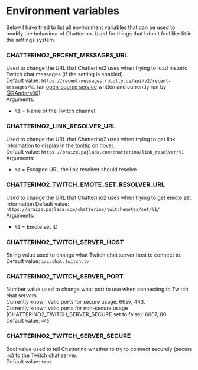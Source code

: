 # Environment variables
Below I have tried to list all environment variables that can be used to modify the behaviour of Chatterino. Used for things that I don't feel like fit in the settings system.

### CHATTERINO2_RECENT_MESSAGES_URL
Used to change the URL that Chatterino2 uses when trying to load historic Twitch chat messages (if the setting is enabled).  
Default value: `https://recent-messages.robotty.de/api/v2/recent-messages/%1` (an [open-source service](https://github.com/robotty/recent-messages) written and currently run by [@RAnders00](https://github.com/RAnders00))  
Arguments:  
 - `%1` = Name of the Twitch channel

### CHATTERINO2_LINK_RESOLVER_URL
Used to change the URL that Chatterino2 uses when trying to get link information to display in the tooltip on hover.  
Default value: `https://braize.pajlada.com/chatterino/link_resolver/%1`  
Arguments:  
 - `%1` = Escaped URL the link resolver should resolve

### CHATTERINO2_TWITCH_EMOTE_SET_RESOLVER_URL
Used to change the URL that Chatterino2 uses when trying to get emote set information
Default value: `https://braize.pajlada.com/chatterino/twitchemotes/set/%1/`  
Arguments:  
 - `%1` = Emote set ID

### CHATTERINO2_TWITCH_SERVER_HOST
String value used to change what Twitch chat server host to connect to.  
Default value: `irc.chat.twitch.tv`

### CHATTERINO2_TWITCH_SERVER_PORT
Number value used to change what port to use when connecting to Twitch chat servers.  
Currently known valid ports for secure usage: 6697, 443.  
Currently known valid ports for non-secure usage (CHATTERINO2_TWITCH_SERVER_SECURE set to false): 6667, 80.  
Default value: `443`

### CHATTERINO2_TWITCH_SERVER_SECURE
Bool value used to tell Chatterino whether to try to connect securely (secure irc) to the Twitch chat server.  
Default value: `true`
